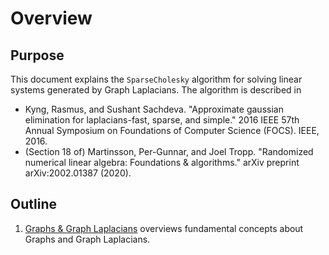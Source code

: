 # Overview

## Purpose

This document explains the `SparseCholesky` algorithm for solving linear systems
generated by Graph Laplacians. The algorithm is described in

- Kyng, Rasmus, and Sushant Sachdeva. "Approximate gaussian elimination for laplacians-fast, sparse, and simple." 2016 IEEE 57th Annual Symposium on Foundations of Computer Science (FOCS). IEEE, 2016.
- (Section 18 of) Martinsson, Per-Gunnar, and Joel Tropp. "Randomized numerical linear algebra: Foundations & algorithms." arXiv preprint arXiv:2002.01387 (2020).

## Outline

1. [Graphs & Graph Laplacians](graphs/index.html) overviews fundamental concepts about Graphs and Graph Laplacians.
